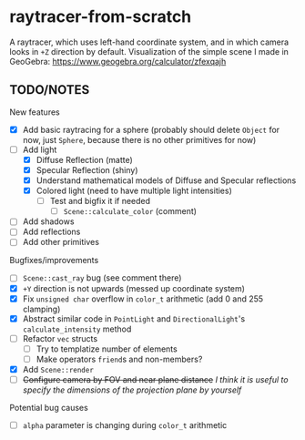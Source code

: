 # raytracer-from-scratch

A raytracer, which uses left-hand coordinate system, and in which camera looks in `+Z` direction by default. Visualization of the simple scene I made in GeoGebra: https://www.geogebra.org/calculator/zfexqajh

## TODO/NOTES
New features
- [x] Add basic raytracing for a sphere (probably should delete `Object` for now, just `Sphere`, because there is no other primitives for now)
- [ ] Add light
    - [x] Diffuse Reflection (matte)
    - [x] Specular Reflection (shiny)
    - [x] Understand mathematical models of Diffuse and Specular reflections
    - [x] Colored light (need to have multiple light intensities)
        - [ ] Test and bigfix it if needed
            - [ ] `Scene::calculate_color` (comment)
- [ ] Add shadows
- [ ] Add reflections
- [ ] Add other primitives

Bugfixes/improvements
- [ ] `Scene::cast_ray` bug (see comment there)
- [x] `+Y` direction is not upwards (messed up coordinate system)
- [x] Fix `unsigned char` overflow in `color_t` arithmetic (add 0 and 255 clamping)
- [x] Abstract similar code in `PointLight` and `DirectionalLight`'s `calculate_intensity` method
- [ ] Refactor `vec` structs
    - [ ] Try to templatize number of elements
    - [ ] Make operators `friend`s and non-members?
- [x] Add `Scene::render`
- [ ] ~~Configure camera by FOV and near plane distance~~ *I think it is useful to specify the dimensions of the projection plane by yourself*

Potential bug causes
- [ ] `alpha` parameter is changing during `color_t` arithmetic
